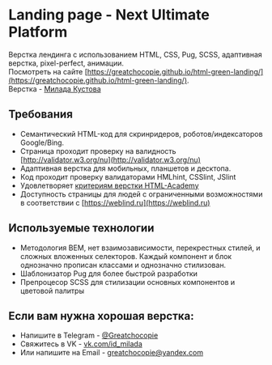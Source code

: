# Landing page - Next Ultimate Platform

Верстка лендинга c использованием HTML, CSS, Pug, SCSS, адаптивная верстка, pixel-perfect, анимации.  
Посмотреть на сайте [https://greatchocopie.github.io/html-green-landing/](https://greatchocopie.github.io/html-green-landing/).   
Верстка - [Милада Кустова](https://github.com/GreatChocopie)


## Требования
* Семантический HTML-код для скринридеров, роботов/индексаторов Google/Bing.  
* Страница проходит проверку на валидность [http://validator.w3.org/nu](http://validator.w3.org/nu)  
* Адаптивная верстка для мобильных, планшетов и десктопа.  
* Код проходит проверку валидаторами HMLhint, CSSlint, JSlint  
* Удовлетворяет [критериям верстки HTML-Academy](https://github.com/GreatChocopie/html-green-landing/blob/master/criteries.md)  
* Доступность страницы для людей с ограниченными возможностями в соответствии с [https://weblind.ru](https://weblind.ru)  



## Используемые технологии
* Методология BEM, нет взаимозависимости, перекрестных стилей, и сложных вложенных селекторов. Каждый компонент и блок однозначно прописан классами и однозначно стилизован. 
* Шаблонизатор Pug для более быстрой разработки
* Препроцесор SCSS для стилизации основных компонентов и цветовой палитры


## Если вам нужна хорошая верстка:
* Напишите в Telegram - [@Greatchocopie](https://tlg.name/Greatchocopie)
* Свяжитесь в VK - [vk.com/id_milada](https://vk.com/id_milada)
* Или напишите на Email - [greatchocopie@yandex.com](mailto:greatchocopie@yandex.com)
